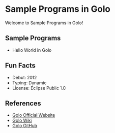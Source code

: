 # Sample Programs in Golo

Welcome to Sample Programs in Golo!

## Sample Programs

- Hello World in Golo

## Fun Facts

- Debut: 2012
- Typing: Dynamic
- License: Eclipse Public 1.0

## References

- [Golo Official Website](http://golo-lang.org/)
- [Golo Wiki](https://en.wikipedia.org/wiki/Golo_(programming_language))
- [Golo GitHub](https://github.com/eclipse/golo-lang)
